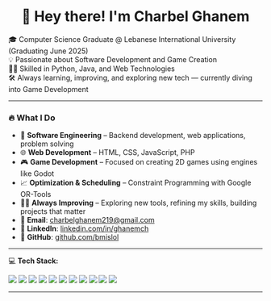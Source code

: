 <h1 align="center">👋 Hey there! I'm Charbel Ghanem</h1>

🎓 Computer Science Graduate @ Lebanese International University (Graduating June 2025)  
💡 Passionate about Software Development and Game Creation  
👨‍💻 Skilled in Python, Java, and Web Technologies  
🛠️ Always learning, improving, and exploring new tech — currently diving into Game Development

---

### 🔥 What I Do

- 🧠 **Software Engineering** – Backend development, web applications, problem solving  
- 🌐 **Web Development** – HTML, CSS, JavaScript, PHP  
- 🎮 **Game Development** – Focused on creating 2D games using engines like Godot  
- 📈 **Optimization & Scheduling** – Constraint Programming with Google OR-Tools  
- 🧑‍💻 **Always Improving** – Exploring new tools, refining my skills, building projects that matter  
- 📧 **Email**: charbelghanem219@gmail.com
- 🔗 **LinkedIn**: [linkedin.com/in/ghanemch](https://linkedin.com/in/ghanemch)
- 🧠 **GitHub**: [github.com/bmislol](https://github.com/bmislol)

---

💻 **Tech Stack:**

<p align="left">
  <img src="https://img.shields.io/badge/Java-007396?style=for-the-badge&logo=java&logoColor=white"/>
  <img src="https://img.shields.io/badge/Python-3776AB?style=for-the-badge&logo=python&logoColor=white"/>
  <img src="https://img.shields.io/badge/PHP-777BB4?style=for-the-badge&logo=php&logoColor=white"/>
  <img src="https://img.shields.io/badge/HTML5-E34F26?style=for-the-badge&logo=html5&logoColor=white"/>
  <img src="https://img.shields.io/badge/CSS3-1572B6?style=for-the-badge&logo=css3&logoColor=white"/>
  <img src="https://img.shields.io/badge/JavaScript-F7DF1E?style=for-the-badge&logo=javascript&logoColor=black"/>
  <img src="https://img.shields.io/badge/MySQL-4479A1?style=for-the-badge&logo=mysql&logoColor=white"/>
  <img src="https://img.shields.io/badge/Flask-000000?style=for-the-badge&logo=flask&logoColor=white"/>
  <img src="https://img.shields.io/badge/Google%20OR--Tools-4285F4?style=for-the-badge&logo=google&logoColor=white"/>
  <img src="https://img.shields.io/badge/Git-F05032?style=for-the-badge&logo=git&logoColor=white"/>
  <img src="https://img.shields.io/badge/VS%20Code-007ACC?style=for-the-badge&logo=visual-studio-code&logoColor=white"/>
</p>

---
<!--
### 📈 GitHub Stats
<p align="center">
  <img src="https://github-readme-stats.vercel.app/api?username=bmislol&show_icons=true&theme=radical" alt="bmislol's GitHub stats"/>
  <img src="https://github-readme-stats.vercel.app/api/top-langs/?username=bmislol&layout=compact&theme=radical"/>
</p>
!-->
